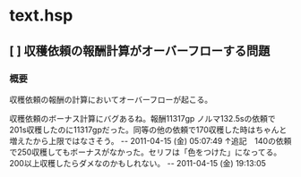 # text.hsp


## [ ] 収穫依頼の報酬計算がオーバーフローする問題

### 概要

収穫依頼の報酬の計算においてオーバーフローが起こる。

収穫依頼のボーナス計算にバグあるね。報酬11317gp ノルマ132.5sの依頼で201s収穫したのに11317gpだった。同等の他の依頼で170収穫した時はちゃんと増えたから上限ではなさそう。 -- 2011-04-15 (金) 05:07:49
↑追記　140の依頼で250収穫してもボーナスがなかった。セリフは「色をつけた」になってる。200以上収穫したらダメなのかもしれない。 -- 2011-04-15 (金) 19:13:05

